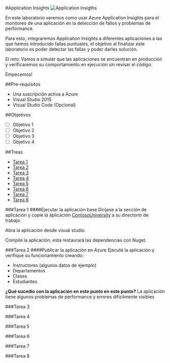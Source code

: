 #Application Insights
![Application Insigths](__images/ai.png?raw=true)

En este laboratorio veremos como usar Azure Application Insights para el monitoreo de una aplicación en la detección de fallos y problemas de performance.

Para esto, integraremos Application Insights a diferentes aplicaciones a las que hemos introducido fallas puntuales, el objetivo al finalizar este laboratorio es poder detectar las fallas y poder darles solución.

El reto: Vamos a simular que las aplicaciones se encuentran en producción y verificaremos su comportamiento en ejecución sin revisar el código.

Empecemos!

##Pre-requisitos
* Una suscripción activa a Azure
* Visual Studio 2015
* Visual Studio Code (Opcional)

##Objetivos
- [ ] Objetivo 1
- [ ] Objetivo 2
- [ ] Objetivo 3
- [ ] Objetivo 4

##Treas
- [Tarea 1](#tarea-1)
- [Tarea 2](#tarea-2)
- [Tarea 3](#tarea-3)
- [Tarea 4](#tarea-4)
- [Tarea 5](#tarea-5)
- [Tarea 6](#tarea-6)
- [Tarea 7](#tarea-7)
- [Tarea 8](#tarea-8)

###Tarea 1
####Ejecutar la aplicación base
Dirijase a la sección de aplicación y copie la aplicación [ContosoUniversity](/aplicaciones/ContosoUniversity/) a su directorio de trabajo.

Abra la aplicación desde visual studio.

Compile la aplicación, esta restaurará las dependencias con Nuget.

###Tarea 2
####Publicar la aplicación en Azure
Ejecuté la aplicación y verifique su funcionamiento creando:
- Instructores (algunos datos de ejemplo)
- Departamentos
- Clases
- Estudiantes

**¿Qué sucedio con la aplicación en este punto en este punto?**
La aplicación tiene algunos problemas de performance y errores dificilmente visibles

###Tarea 3


###Tarea 4

###Tarea 5

###Tarea 6

###Tarea 7

###Tarea 8


